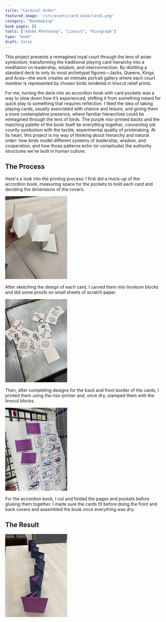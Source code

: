 ```yaml
---
title: "Cardinal Order"
featured_image: "/src/assets/card_book/card1.png"
category: "Bookmaking"
book_pages: []
tools: ["Adobe Photoshop", "Linocut", "Risograph"]
type: "book"
draft: false
---
```


This project presents a reimagined royal court through the lens of avian symbolism, transforming the traditional playing card hierarchy into a meditation on leadership, wisdom, and interconnection. By distilling a standard deck to only its most archetypal figures—Jacks, Queens, Kings, and Aces—the work creates an intimate portrait gallery where each court member is represented by chosen birds rendered in linocut relief prints.

For me, turning the deck into an accordion book with card pockets was a way to slow down how it’s experienced, shifting it from something meant for quick play to something that requires reflection. I liked the idea of taking playing cards, usually associated with chance and leisure, and giving them a more contemplative presence, where familiar hierarchies could be reimagined through the lens of birds. The purple riso-printed backs and the matching palette of the book itself tie everything together, connecting old courtly symbolism with the tactile, experimental quality of printmaking. At its heart, this project is my way of thinking about hierarchy and natural order: how birds model different systems of leadership, wisdom, and cooperation, and how those patterns echo (or complicate) the authority structures we’ve built in human culture.

## The Process
Here's a look into the printing process:
I first did a mock-up of the accordion book, measuring space for the pockets to hold each card and deciding the dimensions of the covers.

<img src="/src/assets/card_book/card4.JPG" alt="isolated" width="200"/>

After sketching the design of each card, I carved them into linoleum blocks and did some proofs on small sheets of scratch paper.

<img src="/src/assets/card_book/card2.JPG" alt="isolated" width="200"/>

Then, after completing designs for the back and front border of the cards, I printed them using the riso-printer and, once dry, stamped them with the linocut blocks.

<img src="/src/assets/card_book/card3.JPG" alt="isolated" width="200"/>

For the accordion book, I cut and folded the pages and pockets before glueing them together. I made sure the cards fit before doing the front and back covers and assembled the book once everything was dry. 

## The Result
<img src="/src/assets/card_book/card5.JPG" alt="isolated" width="200"/>
